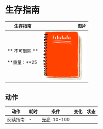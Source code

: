 # 生存指南  
>   
  
  生存指南  |   图片   
 ----  |  ----:   
 ** 不可删除 **<br><br>**重量：**25  |  <img decoding="async" src="Sprite/SurvivalGuide.png" href="a.md" style="max-width:300px;max-height:300px;">   
  
## 动作  
动作  |  耗时  |  条件  |  变化  |  状态  
----  |  ----  |  ----  |  ----  |  ----  
阅读指南<br>  |  -  |  [光亮](Light.md): 10-100  |    |    


<script>document.title="生存指南 - 卡牌生存百科 Card Survival Wiki";</script>